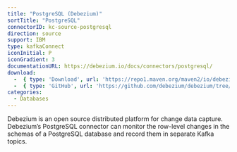 ```yaml
---
title: "PostgreSQL (Debezium)"
sortTitle: "PostgreSQL"
connectorID: kc-source-postgresql
direction: source
support: IBM
type: kafkaConnect
iconInitial: P
iconGradient: 3
documentationURL: https://debezium.io/docs/connectors/postgresql/
download:
  -  { type: 'Download', url: 'https://repo1.maven.org/maven2/io/debezium/debezium-connector-postgres/' }
  -  { type: 'GitHub', url: 'https://github.com/debezium/debezium/tree/master/debezium-connector-postgres' }
categories:
  - Databases
---
```


Debezium is an open source distributed platform for change data capture. Debezium’s PostgreSQL connector can monitor the row-level changes in the schemas of a PostgreSQL database and record them in separate Kafka topics.